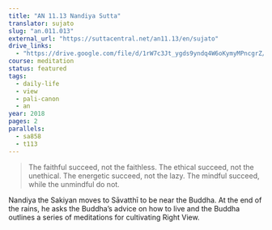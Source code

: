 ```yaml
---
title: "AN 11.13 Nandiya Sutta"
translator: sujato
slug: "an.011.013"
external_url: "https://suttacentral.net/an11.13/en/sujato"
drive_links:
  - "https://drive.google.com/file/d/1rW7c3Jt_ygds9yndq4W6oKymyMPncgrZ/view?usp=drivesdk"
course: meditation
status: featured
tags:
  - daily-life
  - view
  - pali-canon
  - an
year: 2018
pages: 2
parallels:
  - sa858
  - t113
---
```


> The faithful succeed, not the faithless. The ethical succeed, not the unethical. The energetic succeed, not the lazy. The mindful succeed, while the unmindful do not.

Nandiya the Sakiyan moves to Sāvatthī to be near the Buddha.
At the end of the rains, he asks the Buddha’s advice on how to live and the Buddha outlines a series of meditations for cultivating Right View.
